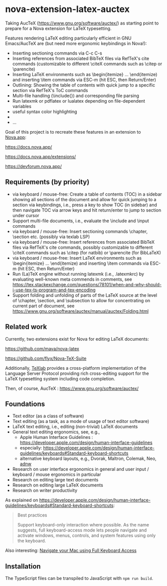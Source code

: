 # nova-extension-latex-auctex
Taking AucTeX (https://www.gnu.org/software/auctex/) as starting point to prepare for a Nova extension for LaTeX typesetting.

Features rendering LaTeX editing particularly efficient in GNU Emacs/AucTeX are (but need more ergonomic keybindings in Nova!):

* Inserting sectioning commands via C-c C-s
* Inserting references from associated BibTeX files via RefTeX's cite commands (customizable to different \citeX commands such as \citep or \parencite)
* Inserting LaTeX environments such as \begin{itemize} ... \end{itemize) and inserting \item commands via ESC-m (hit ESC, then Return/Enter)
* Outlining: Showing the table of contents with quick jump to a specific section via RefTeX's ToC commands
* Multi-file handling (\include{}) and corresponding file parsing 
* Run latexmk or pdflatex or lualatex depending on file-dependent variables 
* useful syntax color highlighting
* 
* ... 

Goal of this project is to recreate these features in an extension to [Nova.app](https://nova.app):

https://docs.nova.app/

https://docs.nova.app/extensions/

https://devforum.nova.app/


## Requirements (by priority)

- via keyboard / mouse-free: Create a table of contents (TOC) in a sidebar showing all sections of the document and allow for quick jumping to a section via keybindings, i.e., press a key to show TOC (in sidebar) and then navigate TOC via arrow keys and hit return/enter to jump to section under cursor
- Support multi-file documents, i.e., evaluate the \include and \input commands
- via keyboard / mouse-free: Insert sectioning commands \chapter, \section etc. (possibly via texlab LSP)
- via keyboard / mouse-free: Insert references from associated BibTeX files via RefTeX's cite commands, possibly customizable to different \citeX commands such as \citep (for natbib) or \parencite (for BibLaTeX)
- via keyboard / mouse-free:  Insert LaTeX environments such as \begin{itemize} ... \end{itemize) and inserting \item commands via ESC-m (hit ESC, then Return/Enter)
- Run (La)TeX engine without running latexmk (i.e., .latexmkrc) by evaluating well-known meta commends in comments, see https://tex.stackexchange.com/questions/78101/when-and-why-should-i-use-tex-ts-program-and-tex-encoding
- Support folding and unfolding of parts of the LaTeX source at the level of \chapter, \section, and \subsection to allow for concentrating on current part of document, see https://www.gnu.org/software/auctex/manual/auctex/Folding.html

## Related work

Currently, two extensions exist for Nova for editing LaTeX documents:

https://github.com/mava/nova-latex

https://github.com/flyx/Nova-TeX-Suite

Additionally, [TeXlab](https://github.com/latex-lsp/texlab) provides a cross-platform implementation of the Language Server Protocol providing rich cross-editing support for the LaTeX typesetting system including code completion. 

Then, of course, AucTeX : https://www.gnu.org/software/auctex/

## Foundations

- Text editor (as a class of software)
- Text editing (as a task, as a mode of usage of text editor software)
- LaTeX text editing, i.e., editing (non-trivial) LaTeX documents
- General text editing ergonomics, see, e.g.,
  - Apple Human Interface Guidelines : https://developer.apple.com/design/human-interface-guidelines
  - especially: https://developer.apple.com/design/human-interface-guidelines/keyboards#Standard-keyboard-shortcuts
  - alternative keyboard layouts, e.g., Dvorak, Maltron, Colemak, Neo, [adnw](http://www.adnw.de)
- Research on user interface ergonomics in general and user input / keyboard / mouse ergonomics in particular
- Research on editing large text documents
- Research on editing large LaTeX documents
- Research on writer productivity

As explained on https://developer.apple.com/design/human-interface-guidelines/keyboards#Standard-keyboard-shortcuts:

> Best practices
> 
> Support keyboard-only interaction where possible. As the name suggests, full keyboard-access mode lets people navigate and activate windows, menus, controls, and system features using only the keyboard.

Also interesting: [Navigate your Mac using Full Keyboard Access](https://support.apple.com/en-gb/guide/mac-help/mchlc06d1059/mac)


## Installation

The TypeScript files can be transpiled to JavaScript with `npm run build`.

